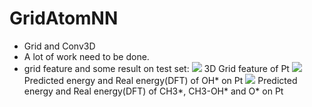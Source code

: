 # GridAtomNN
- Grid and Conv3D
- A lot of work need to be done.
- grid feature and some result on test set:
![](https://i.imgur.com/kX5KfN0.gif)
3D Grid feature of Pt
![](https://i.imgur.com/mw7uQMD.png)
Predicted energy and Real energy(DFT) of OH* on Pt
![](https://i.imgur.com/hlDv2Bn.png)
Predicted energy and Real energy(DFT) of CH3\*, CH3-OH\* and O\* on Pt
